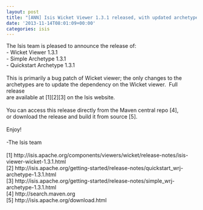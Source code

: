 ```yaml
---
layout: post
title: "[ANN] Isis Wicket Viewer 1.3.1 released, with updated archetypes"
date: '2013-11-14T08:01:09+00:00'
categories: isis
---
```

<div>The Isis team is pleased to announce the release of:</div>
  <div>- Wicket Viewer 1.3.1</div>
  <div>- Simple Archetype 1.3.1</div>
  <div>- Quickstart Archetype 1.3.1</div>
  <div><br /></div>
  <div>This is primarily a bug patch of Wicket viewer; the only changes to the</div>
  <div>archetypes are to update the dependency on the Wicket viewer. &nbsp;Full release</div>
  <div>are available at [1][2][3] on the Isis website.</div>
  <div><br /></div>
  <div>You can access this release directly from the Maven central repo [4],&nbsp;</div>
  <div>or download the release and build it from source [5].</div>
  <div><br /></div>
  <div>Enjoy!</div>
  <div><br /></div>
  <div>-The Isis team</div>
  <div><br /></div>
  <div>[1] http://isis.apache.org/components/viewers/wicket/release-notes/isis-viewer-wicket-1.3.1.html</div>
  <div>[2] http://isis.apache.org/getting-started/release-notes/quickstart_wrj-archetype-1.3.1.html</div>
  <div>[3] http://isis.apache.org/getting-started/release-notes/simple_wrj-archetype-1.3.1.html</div>
  <div>[4] http://search.maven.org</div>
  <div>[5] http://isis.apache.org/download.html</div>
